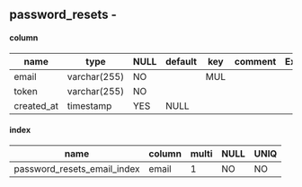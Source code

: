 

	
## password_resets - 
#### column
name|type|NULL|default|key|comment|Extra
----|----|----|----|----|---|---|
email|varchar(255)|NO||MUL|||
token|varchar(255)|NO|||||
created_at|timestamp|YES|NULL||||

#### index
name|column|multi|NULL|UNIQ
----|----|----|----|----
password_resets_email_index|email|1|NO|NO|


